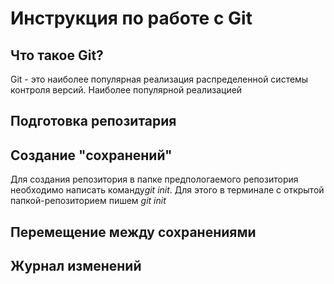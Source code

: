 # Инструкция по работе с Git

## Что такое Git?
Git - это наиболее популярная реализация распределенной системы контроля версий. Наиболее популярной реализацией
## Подготовка репозитария

## Создание "сохранений"
Для создания репозитория в папке предпологаемого репозитория необходимо написать команду*git init*. Для этого в терминале с открытой папкой-репозиторием пишем *git init*

## Перемещение между сохранениями

## Журнал изменений

##

##